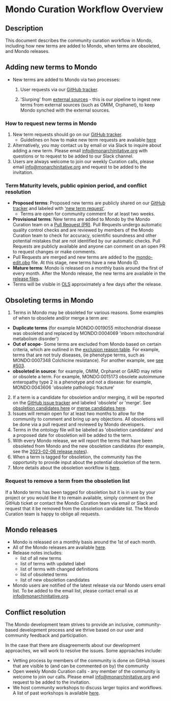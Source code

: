 # Mondo Curation Workflow Overview

## Description
This document describes the community curation workflow in Mondo, including how new terms are added to Mondo, when terms are obsoleted, and Mondo releases. 

## Adding new terms to Mondo
- New terms are added to Mondo via two processes:
  1. User requests via our [GitHub tracker](https://github.com/monarch-initiative/mondo/issues).

  2. 'Slurping' from [external sources](https://mondo.monarchinitiative.org/pages/sources/) - this is our pipeline to ingest new terms from external sources (such as OMIM, Orphanet), to keep Mondo synched with the external sources.
  
### How to request new terms in Mondo
1. New term requests should go on our [GitHub tracker](https://github.com/monarch-initiative/mondo/issues).
    - Guidelines on how to make new term requests are available [here](..editors-guide/c-make-good-term-request.md)
2. Alternatively, you may contact us by email or via Slack to inquire about adding a new term. Please email info@monarchinitative.org with questions or to request to be added to our Slack channel.
3. Users are always welcome to join our weekly Curation calls,  please email info@monarchinitative.org and request to be added to the invitation.

### Term Maturity levels, public opinion period, and conflict resolution

- **Proposed terms**: Proposed new terms are publicly shared on our [GitHub tracker](https://github.com/monarch-initiative/mondo/issues) and labeled with ['new term request'](https://github.com/monarch-initiative/mondo/issues?q=is%3Aopen+is%3Aissue+label%3A%22New+term+request%22).
    - Terms are open for community comment for at least two weeks.
- **Provisional terms**: New terms are added to Mondo by the Mondo Curation team on a [Pull Request (PR)](https://github.com/monarch-initiative/mondo/pulls). Pull Requests undergo automatic quality control checks and are reviewed by members of the Mondo Curation team to check for accuracy, scientific soundness and other potential mistakes that are not identified by our automatic checks. Pull Requests are publicly available and anyone can comment on an open PR to request changes or make comments.
- Pull Requests are merged and new terms are added to the [mondo-edit.obo](https://github.com/monarch-initiative/mondo/blob/master/src/ontology/mondo-edit.obo) file. At this stage, new terms have a new Mondo ID.
- **Mature terms**:  Mondo is released on a monthly basis around the first of every month. After the Mondo release, the new terms are available in the [release files](https://github.com/monarch-initiative/mondo/releases).
- Terms will be visible in [OLS](https://www.ebi.ac.uk/ols4/ontologies/mondo) approximately a few days after the release.

## Obsoleting terms in Mondo
1. Terms in Mondo may be obsoleted for various reasons. Some examples of when to obsolete and/or merge a term are:  

- **Duplicate terms** (for example MONDO:0019055 mitochondrial disease was obsoleted and replaced by MONDO:0004069 'inborn mitochondrial metabolism disorder')  
- **Out of scope**- Some terms are excluded from Mondo based on certain criteria, which are outlined in the [exclusion reason table](editors-guide/exclusion-reasons.md). For example, terms that are not truly diseases, (ie phenotype terms, such as MONDO:0007348 Colchicine resistance). For another example, see [see #503](https://github.com/monarch-initiative/mondo/issues/503).
- **obsoleted in source**: for example, OMIM, Orphanet or GARD may retire or obsolete a term. For example, MONDO:0015173 obsolete autoimmune enteropathy type 2
is a phenotype and not a disease: for example, MONDO:0043606 'obsolete pathologic fracture'

2. If a term is a candidate for obsoletion and/or merging, it will be reported on the [GitHub issue tracker](https://github.com/monarch-initiative/mondo/issues) and labeled 'obsolete' or 'merge'. See [obsoletion candidates here](https://github.com/monarch-initiative/mondo/issues?q=is%3Aissue+is%3Aopen+label%3Aobsolete) or [merge candidates here](https://github.com/monarch-initiative/mondo/issues?q=is%3Aissue+is%3Aopen+label%3Amerge).
3. Issues will remain open for at least two months to allow for the community to comment and bring up any objections. All obsoletions will be done via a pull request and reviewed by Mondo developers.
4. Terms in the ontology file will be labeled as 'obsoletion candidates' and a proposed date for obsoletion will be added to the term.
4. With every Mondo release, we will report the terms that have been obsoleted from Mondo and the new obsoletion candidates (for example, see the [2023-02-06 release notes](https://github.com/monarch-initiative/mondo/releases/tag/v2023-02-06)).
5. When a term is tagged for obsoletion, the community has the opportunity to provide input about the potential obsoletion of the term. 
6. More details about the obsoletion workflow is [here](https://mondo.readthedocs.io/en/latest/editors-guide/merging-and-obsoleting/).

### Request to remove a term from the obsoletion list

If a Mondo terms has been tagged for obsoletion but it is in use by your project or you would like it to remain available, simply comment on the GitHub ticket or contact the Mondo Curation team via email or Slack and request that it be removed from the obsoletion candidate list. The Mondo Curation team is happy to oblige all requests.

## Mondo releases
- Mondo is released on a monthly basis around the 1st of each month.
- All of the Mondo releases are available [here](https://github.com/monarch-initiative/mondo/releases).
- Release notes includes:
    - list of all new terms
    - list of terms with updated label
    - list of terms with changed definitions
    - list of obsoleted terms
    - list of new obsoletion candidates
- Mondo users are notified of the latest release via our Mondo users email list. To be added to the email list, please contact email us at info@monarchinitative.org.

## Conflict resolution

The Mondo development team strives to provide an inclusive, community-based development process and we thrive based on our user and community feedback and participation. 

In the case that there are disagreements about our development approaches, we will work to resolve the issues. Some approaches include:
- Vetting process by members of the community is done on GitHub issues that are visible to (and can be commented on by) the community
- Open weekly Mondo Curation calls - any member of the community is welcome to join our calls. Please email info@monarchinitative.org and request to be added to the invitation.
- We host community workshops to discuss larger topics and workflows. A list of past workshops is available [here](https://mondo.monarchinitiative.org/pages/workshop/).
